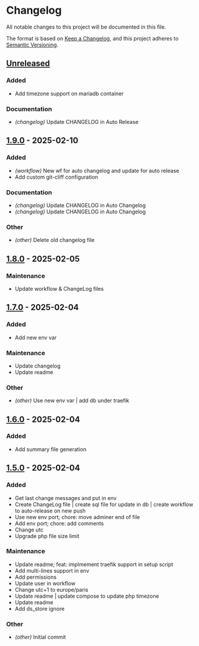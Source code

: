 # Changelog

All notable changes to this project will be documented in this file.

The format is based on [Keep a Changelog](https://keepachangelog.com),
and this project adheres to [Semantic Versioning](https://semver.org/).

## [Unreleased]

### Added

- Add timezone support on mariadb container

### Documentation

- *(changelog)* Update CHANGELOG in Auto Release

## [1.9.0] - 2025-02-10

### Added

- *(workflow)* New wf for auto changelog and update for auto release
- Add custom git-cliff configuration

### Documentation

- *(changelog)* Update CHANGELOG in Auto Changelog
- *(changelog)* Update CHANGELOG in Auto Changelog

### Other

- *(other)* Delete old changelog file

## [1.8.0] - 2025-02-05

### Maintenance

- Update workflow & ChangeLog files

## [1.7.0] - 2025-02-04

### Added

- Add new env var

### Maintenance

- Update changelog
- Update readme

### Other

- *(other)* Use new env var | add db under traefik

## [1.6.0] - 2025-02-04

### Added

- Add summary file generation

## [1.5.0] - 2025-02-04

### Added

- Get last change messages and put in env
- Create ChangeLog file | create sql file for update in db | create workflow to auto-release on new push
- Use new env port; chore: move adminer end of file
- Add env port; chore: add comments
- Change utc
- Upgrade php file size limit

### Maintenance

- Update readme; feat: implmement traefik support in setup script
- Add multi-lines support in env
- Add permissions
- Update user in workflow
- Change utc+1 to europe/paris
- Update readme | update compose to update php timezone
- Update readme
- Add ds_store ignore

### Other

- *(other)* Initial commit

[unreleased]: https://github.com/cjaunay/dolibarr-docker/compare/v1.9.0..HEAD
[1.9.0]: https://github.com/cjaunay/dolibarr-docker/compare/v1.8.0..v1.9.0
[1.8.0]: https://github.com/cjaunay/dolibarr-docker/compare/v1.7.0..v1.8.0
[1.7.0]: https://github.com/cjaunay/dolibarr-docker/compare/v1.6.0..v1.7.0
[1.6.0]: https://github.com/cjaunay/dolibarr-docker/compare/v1.5.0..v1.6.0
[1.5.0]: https://github.com/cjaunay/dolibarr-docker/releases/tag/v1.5.0

